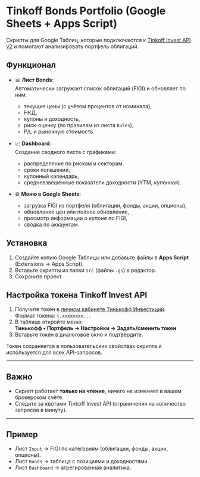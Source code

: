 # Tinkoff Bonds Portfolio (Google Sheets + Apps Script)

Скрипты для Google Таблиц, которые подключаются к [Tinkoff Invest API v2](https://tinkoff.github.io/investAPI/) и помогают анализировать портфель облигаций.

## Функционал

- 📊 **Лист Bonds**:  
  Автоматически загружает список облигаций (FIGI) и обновляет по ним:
  - текущие цены (с учётом процентов от номинала),
  - НКД,
  - купоны и доходность,
  - риск-оценку (по правилам из листа `Rules`),
  - P/L и рыночную стоимость.

- 📈 **Dashboard**:  
  Создание сводного листа с графиками:
  - распределение по рискам и секторам,
  - сроки погашений,
  - купонный календарь,
  - средневзвешенные показатели доходности (YTM, купонная).

- ⚙️ **Меню в Google Sheets**:  
  - загрузка FIGI из портфеля (облигации, фонды, акции, опционы),
  - обновление цен или полное обновление,
  - просмотр информации о купоне по FIGI,
  - сводка по аккаунтам.

## Установка

1. Создайте копию Google Таблицы или добавьте файлы в **Apps Script** (Extensions → Apps Script).
2. Вставьте скрипты из папки `src` (файлы `.gs`) в редактор.
3. Сохраните проект.

## Настройка токена Tinkoff Invest API

1. Получите токен в [личном кабинете Тинькофф Инвестиций](https://www.tinkoff.ru/invest/settings/api/).  
   Формат токена: `t.xxxxxxxx...`
2. В таблице откройте меню:  
   **Тинькофф • Портфель → Настройки → Задать/сменить токен**
3. Вставьте токен в диалоговое окно и подтвердите.

Токен сохраняется в пользовательских свойствах скрипта и используется для всех API-запросов.

---

## Важно
- Скрипт работает **только на чтение**, ничего не изменяет в вашем брокерском счёте.  
- Следите за квотами Tinkoff Invest API (ограничения на количество запросов в минуту).  

---

## Пример
- Лист `Input` → FIGI по категориям (облигации, фонды, акции, опционы).  
- Лист `Bonds` → таблица с позициями и доходностями.  
- Лист `Dashboard` → агрегированная аналитика.  

